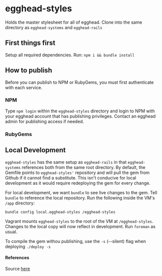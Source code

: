 # egghead-styles

Holds the master stylesheet for all of egghead. Clone into the same directory as `egghead-systems` and `egghead-rails`

## First things first

Setup all required dependencies. Run: `npm i && bundle install`

## How to publish

Before you can publish to NPM or RubyGems, you must first authenticate with each service.

### NPM

Type `npm login` within the `egghead-styles` directory and login to NPM with your egghead account that has publishing privileges. Contact an egghead admin for publishing access if needed.

### RubyGems



## Local Development

`egghead-styles` has the same setup as `egghead-rails` in that `egghead-systems` references both from the same root directory. By default, the Gemfile points to `egghead-styles'` repository and will pull the gem from Github if it cannot find a substitute. This isn't conducive for local development as it would require redeploying the gem for every change.

For local development, we want `bundle` to see live changes to the gem. Tell `bundle` to reference the local repository. Run the following inside the VM's `/app` directory:

`bundle config local.egghead-styles /egghead-styles`

Vagrant mounts `egghead-styles` to the root of the VM at `/egghead-styles`. Changes to the local copy will now reflect in development. Run `foreman` as usual.

To compile the gem withou publishing, use the `-s` (--silent) flag when deploying `./deploy -s`

#### References

Source [here](http://bundler.io/v1.3/git.html)


